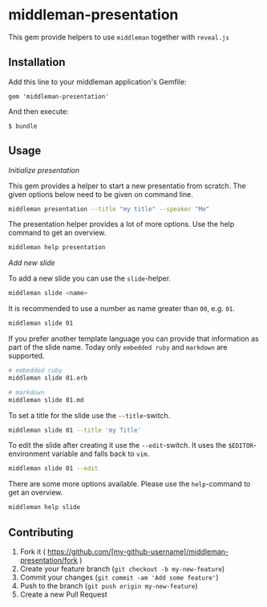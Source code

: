 # middleman-presentation

This gem provide helpers to use `middleman` together with `reveal.js`

## Installation

Add this line to your middleman application's Gemfile:

    gem 'middleman-presentation'

And then execute:

    $ bundle

## Usage

*Initialize presentation*

This gem provides a helper to start a new presentatio from scratch. The given
options below need to be given on command line.

```bash
middleman presentation --title "my title" --speaker "Me"
```

The presentation helper provides a lot of more options. Use the help command to get an overview.

```bash
middleman help presentation
```

*Add new slide*

To add a new slide you can use the `slide`-helper.

```bash
middleman slide <name>
```

It is recommended to use a number as name greater than `00`, e.g. `01`.

```bash
middleman slide 01
```

If you prefer another template language you can provide that information as
part of the slide name. Today only `embedded ruby` and `markdown` are supported.

```bash
# embedded ruby
middleman slide 01.erb

# markdown
middleman slide 01.md
```

To set a title for the slide use the `--title`-switch.

```bash
middleman slide 01 --title 'my Title'
```

To edit the slide after creating it use the `--edit`-switch. It uses the
`$EDITOR`-environment variable and falls back to `vim`.

```bash
middleman slide 01 --edit
```

There are some more options available. Please use the `help`-command to get an
overview.

```bash
middleman help slide
```

## Contributing

1. Fork it ( https://github.com/[my-github-username]/middleman-presentation/fork )
2. Create your feature branch (`git checkout -b my-new-feature`)
3. Commit your changes (`git commit -am 'Add some feature'`)
4. Push to the branch (`git push origin my-new-feature`)
5. Create a new Pull Request
